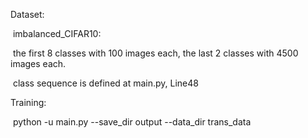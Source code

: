 Dataset:

​	imbalanced_CIFAR10: 

​		the first 8 classes with 100 images each, the last 2 classes with 4500 images each.

​		class sequence is defined at main.py, Line48

Training:

​	python -u main.py --save_dir output --data_dir trans_data

